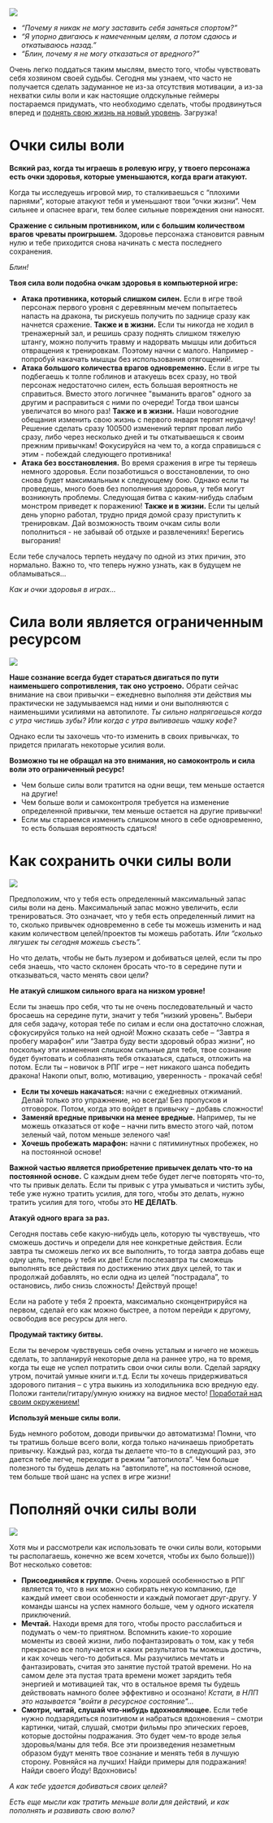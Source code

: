 <!--
Title: Как закончить то, что ты начал
PostId: 1115494321820679626
Published: true
Labels: Записи
-->

![][01]

- *“Почему я никак не могу заставить себя заняться спортом?”*
- *“Я упорно двигаюсь к намеченным целям, а потом сдаюсь и откатываюсь назад.”*
- *“Блин, почему я не могу отказаться от вредного?”*

Очень легко поддаться таким мыслям, вместо того, чтобы чувствовать себя хозяином своей судьбы. Сегодня мы узнаем, что часто не получается сделать задуманное не из-за отсутствия мотивации, а из-за нехватки силы воли и как настоящие олдскульные геймеры постараемся придумать, что необходимо сделать, чтобы продвинуться вперед и [поднять свою жизнь на новый уровень][levelup]. Загрузка!

<!--more-->

# Очки силы воли

**Всякий раз, когда ты играешь в ролевую игру, у твоего персонажа есть очки здоровья, которые уменьшаются, когда враги атакуют.**

Когда ты исследуешь игровой мир, то сталкиваешься с “плохими парнями”, которые атакуют тебя и уменьшают твои “очки жизни”. Чем сильнее и опаснее враги, тем более сильные повреждения они наносят.

**Сражение с сильным противником, или с большим количеством врагов чреваты проигрышем.** Здоровье персонажа становится равным нулю и тебе приходится снова начинать с места последнего сохранения.

*Блин!*

**Твоя сила воли подобна очкам здоровья в компьютерной игре:**

- **Атака противника, который слишком силен.** Если в игре твой персонаж первого уровня с деревянным мечем попытаетесь напасть на дракона, ты рискуешь получить по заднице сразу как начнется сражение. **Также и в жизни.** Если ты никогда не ходил в тренажерный зал, и решишь сразу поднять слишком тяжелую штангу, можно получить травму и надорвать мышцы или добиться отвращения к тренировкам. Поэтому начни с малого. Например - попробуй накачать мышцы без использования отягощений!.
- **Атака большого количества врагов одновременно.** Если в игре ты подбегаешь к толпе гоблинов и атакуешь всех сразу, но твой персонаж недостаточно силен, есть большая вероятность не справиться.  Вместо этого логичнее "выманить врагов" одного за другим и расправиться с ними по очереди! Тогда твои шансы увеличатся во много раз!  **Также и в жизни.** Наши новогодние обещания изменить свою жизнь с первого января терпят неудачу! Решение сделать сразу 100500 изменений терпят провал либо сразу, либо через несколько дней и ты откатываешься к своим прежним привычкам! Фокусируйся на чем то, а когда справишься с этим - побеждай следующего противника!
- **Атака без восстановления.** Во время сражения в игре ты теряешь немного здоровья. Если позаботишься о восстановлении, то оно снова будет максимальным к следующему бою. Однако если ты проведешь, много боев без пополнения здоровья, у тебя могут возникнуть проблемы. Следующая битва с каким-нибудь слабым монстром приведет к поражению! **Также и в жизни.** Если ты целый день упорно работал, трудно придя домой сразу приступить к тренировкам. Дай возможность твоим очкам силы воли пополниться - не забывай об отдыхе и развлечениях! Берегись выгорания!

Если тебе случалось терпеть неудачу по одной из этих причин, это нормально. Важно то, что теперь нужно узнать, как в будущем не обламываться...

*Как и очки здоровья в играх…​*

# Сила воли является ограниченным ресурсом

![][02]

**Наше сознание всегда будет стараться двигаться по пути наименьшего сопротивления, так оно устроено.** Обрати сейчас внимание на свои привычки – ежедневно выполняя эти действия мы практически не задумываемся над ними и они выполняются с наименьшими усилиями на автопилоте. *Ты сильно напрягаешься когда с утра чистишь зубы? Или когда с утра выпиваешь чашку кофе?*

Однако если ты захочешь что-то изменить в своих привычках, то придется прилагать некоторые усилия воли.

**Возможно ты не обращал на это внимания, но самоконтроль и сила воли это ограниченный ресурс!**

- Чем больше силы воли тратится на одни вещи, тем меньше остается на другие!
- Чем больше воли и самоконтроля требуется на изменение определенной привычки, тем меньше остается на другие привычки!
- Если мы стараемся изменить слишком много в себе одновременно, то есть большая вероятность сдаться!

# Как сохранить очки силы воли

![][03]

Предположим, что у тебя есть определенный максимальный запас силы воли на день. Максимальный запас можно увеличить, если тренироваться. Это означает, что у тебя есть определенный лимит на то, сколько привычек одновременно в себе ты можешь изменить и над каким количеством целей/проектов ты можешь работать. *Или “сколько лягушек ты сегодня можешь съесть”.*

Но что делать, чтобы не быть лузером и добиваться целей, если ты про себя знаешь, что часто склонен бросать что-то в середине пути и отказываться, часто менять свои цели?

**Не атакуй слишком сильного врага на низком уровне!** 

Если ты знаешь про себя, что ты не очень последовательный и часто бросаешь на середине пути, значит у тебя “низкий уровень”. Выбери для себя задачу, которая тебе по силам и если она достаточно сложная, сфокусируйся только на ней одной! Можно сказать себе – “Завтра я пробегу марафон” или “Завтра буду вести здоровый образ жизни”, но поскольку эти изменения слишком сильные для тебя, твое сознание будет бунтовать и соблазнять тебя отказаться, сдаться, отложить на потом. Если ты – новичок в РПГ игре – нет никакого шанса победить дракона! Накопи опыт, волю, мотивацию, уверенность - прокачай себя!

- **Если ты хочешь накачаться:** начни с ежедневных отжиманий. Делай только это упражнение, но всегда! Без пропусков и отговорок. Потом, когда это войдет в привычку – добавь сложности!
- **Заменяй вредные привычки на менее вредные.** Например, ты не можешь отказаться от кофе – начни пить вместо этого чай, потом зеленый чай, потом меньше зеленого чая!
- **Хочешь пробежать марафон:** начни с пятиминутных пробежек, но на постоянной основе!

**Важной частью является приобретение привычек делать что-то на постоянной основе.** С каждым днем тебе будет легче повторять что-то, что ты привык делать. Если ты привык с утра умываться и чистить зубы, тебе уже нужно тратить усилия, для того, чтобы это делать, нужно тратить усилия для того, чтобы это **НЕ ДЕЛАТЬ**.

**Атакуй одного врага за раз.** 

Сегодня поставь себе какую-нибудь цель, которую ты чувствуешь, что сможешь достичь и определи для нее конкретные действия. Если завтра ты сможешь легко их все выполнить, то тогда завтра добавь еще одну цель, теперь у тебя их две! Если послезавтра ты сможешь выполнять все действия по достижению этих двух целей, то так и продолжай добавлять, но если одна из целей “пострадала”, то остановись, либо снизь сложность! Действуй проще!

Если на работе у тебя 2 проекта, максимально сконцентрируйся на первом, сделай его как можно быстрее, а потом перейди к другому, освободив все ресурсы для него.

**Продумай тактику битвы.** 

Если ты вечером чувствуешь себя очень усталым и ничего не можешь сделать, то запланируй некоторые дела на раннее утро, на то время, когда ты еще не успел потратить свои очки силы воли. Сделай зарядку утром, почитай умные книги и.т.д. Если ты хочешь придерживаться здорового питания – с утра выкинь из холодильника всю вредную еду. Положи гантели/гитару/умную книжку на видное место! [Поработай над своим окружением!](http://nerdistway.blogspot.ru/2014/06/blog-post.html)

**Используй меньше силы воли.** 

Будь немного роботом, доводи привычки до автоматизма! Помни, что ты тратишь больше всего воли, когда только начинаешь приобретать привычку. Каждый раз, когда ты делаете что-то в следующий раз, это дается тебе легче, переходит в режим “автопилота”. Чем больше полезного ты будешь делать на “автопилоте”, на постоянной основе, тем больше твой шанс на успех в игре жизни!

# Пополняй очки силы воли

![][04]

Хотя мы и рассмотрели как использовать те очки силы воли, которыми ты располагаешь, конечно же всем хочется, чтобы их было больше))) Вот несколько советов:

- **Присоединяйся к группе.** Очень хорошей особенностью в РПГ является то, что в них можно собирать некую компанию, где каждый имеет свои особенности и каждый помогает друг-другу. У команды шансы на успех намного больше, чем у одного искателя приключений.
- **Мечтай.** Находи время для того, чтобы просто расслабиться и подумать о чем-то приятном. Вспомнить какие-то хорошие моменты из своей жизни, либо пофантазировать о том, как у тебя прекрасно все получается и каких результатов ты можешь достичь, и как хочешь чего-то добиться. Мы разучились мечтать и фантазировать, считая это занятие пустой тратой времени. Но на самом деле эта пустая трата времени может зарядить тебя энергией и мотивацией так, что в остальное время ты будешь действовать намного более эффективно и осознано! *Кстати, в НЛП это называется "войти в ресурсное состояние"…*
- **Смотри, читай, слушай что-нибудь вдохновляющее.** Если тебе нужно подзарядиться позитивом и набраться вдохновения – смотри картинки, читай, слушай, смотри фильмы про эпических героев, которые достойны подражания. Это будет чем-то вроде зелья здоровья/маны для тебя. Все эти произведения незаметным образом будут менять твое сознание и менять тебя в лучшую сторону. Ровняйся на лучших! Найди примеры для подражания! Найди своего Йоду! Вдохновись!

*А как тебе удается добиваться своих целей?*

*Есть еще мысли как тратить меньше воли для действий, и как пополнять и развивать свою волю?*


[01]: https://cdn.jsdelivr.net/gh/pashkas/levelupblog_2/2023/08/23/01.jpg
[02]: https://cdn.jsdelivr.net/gh/pashkas/levelupblog_2/2023/08/23/02.jpg
[03]: https://cdn.jsdelivr.net/gh/pashkas/levelupblog_2/2023/08/23/03.jpg
[04]: https://cdn.jsdelivr.net/gh/pashkas/levelupblog_2/2023/08/23/04.jpg
[levelup]: https://life-levelup.blogspot.com/2022/07/blog-post_20.html